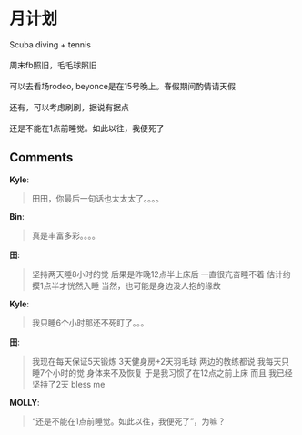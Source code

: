 # 月计划

<div id="msgcns!9884D0A402622CB2!3680" class="bvMsg">Scuba diving + tennis<br /><br />周末fb照旧，毛毛球照旧<br /><br />可以去看场rodeo, beyonce是在15号晚上。春假期间酌情请天假<br /><br />还有，可以考虑刷刷，据说有据点<br /><br />还是不能在1点前睡觉。如此以往，我便死了<br /></div>

## Comments

**Kyle**:
> 田田，你最后一句话也太太太了。。。。

**Bin**:
> 真是丰富多彩。。。。

**田**:
> 坚持两天睡8小时的觉
后果是昨晚12点半上床后
一直很亢奋睡不着
估计约摸1点半才恍然入睡
当然，也可能是身边没人抱的缘故

**Kyle**:
> 我只睡6个小时那还不死盯了。。。
 
 

**田**:
> 我现在每天保证5天锻炼
3天健身房+2天羽毛球
两边的教练都说
我每天只睡7个小时的觉
身体来不及恢复
于是我习惯了在12点之前上床
而且
我已经坚持了2天
bless me

**MOLLY**:
> “还是不能在1点前睡觉。如此以往，我便死了”，为嘛？

